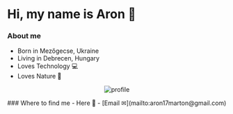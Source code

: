 # Hi, my name is Aron 👋

### About me
- Born in Mezőgecse, Ukraine 
- Living in Debrecen, Hungary 
- Loves Technology 💻
- Loves Nature 🌳
<!--
### My GitHub Stats

![GitHub stats](https://github-readme-stats-five-nu-96.vercel.app/api?username=sciencewolf&show_icons=true&theme=nightowl)
<br>
[![Top Langs](https://github-readme-stats-five-nu-96.vercel.app/api/top-langs/?username=sciencewolf&layout=compact&langs_count=10)](https://github.com/Sciencewolf?tab=repositories)
<br>

### My Main Projects 
[![Readme Card](https://github-readme-stats-five-nu-96.vercel.app/api/pin/?username=sciencewolf&repo=codeeditor&show_owner=true&theme=nightowl)](https://github.com/Sciencewolf/CodeEditor)
<br>
<br>[CodeEditor](https://sciencewolf.github.io/CodeEditor/) webpage<br>
<br>
[![Readme Card](https://github-readme-stats-five-nu-96.vercel.app/api/pin/?username=sciencewolf&repo=pozpp_beta&show_owner=true&theme=nightowl)](https://github.com/Sciencewolf/pozpp_beta)
<br>
[![Readme Card](https://github-readme-stats-five-nu-96.vercel.app/api/pin/?username=sciencewolf&repo=tiktokvideomaker&show_owner=true&theme=nightowl)](https://github.com/Sciencewolf/tiktokvideomaker)
<br>
-->
<p align="center">
  <img src="https://komarev.com/ghpvc/?username=sciencewolf&color=grey" alt="profile">
</p>
### Where to find me
- Here 👋
- [Email ✉](mailto:aron17marton@gmail.com)
